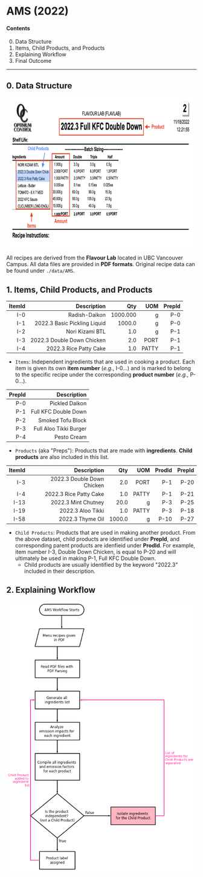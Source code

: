 # AMS (2022)

#### Contents
0. Data Structure
1. Items, Child Products, and Products
2. Explaining Workflow
3. Final Outcome

---


## 0. Data Structure
<img src="image/full_KFC_burger.png" width="800" height="400">

All recipes are derived from the **Flavour Lab** located in UBC Vancouver Campus. All data files are provided in **PDF formats**. Original recipe data can be found under `./data/AMS`. 

## 1. Items, Child Products, and Products

| ItemId        | Description       | Qty  | UOM | PrepId |
| -------------: |-------------:| -----:| -----:| -----:| 
| I-0      | Radish-Daikon | 1000.000 | g | P-0 |
| I-1      | 2022.3 Basic Pickling Liquid      |   1000.0 | g | P-0 |
| I-2 | Nori Kizami BTL      |   1.0 | g | P-1 |
| I-3 | 2022.3 Double Down Chicken      |   2.0 | PORT | P-1 |
| I-4 | 2022.3 Rice Patty Cake      |   1.0 | PATTY | P-1 |

- `Items`: Independent ingredients that are used in cooking a product. Each item is given its own **item number** (*e.g.*, I-0...) and is marked to belong to the specific recipe under the corresponding **product number** (*e.g.*, P-0...). 

| PrepId        | Description       | 
| -------------: |-------------:| 
| P-0      | Pickled Daikon | 
| P-1      | Full KFC Double Down      |  
| P-2 | Smoked Tofu Block      |   
| P-3 | Full Aloo Tikki Burger      |   
| P-4 | Pesto Cream      |   

- `Products` (aka "Preps"): Products that are made with **ingredients**. **Child products** are also included in this list. 

| ItemId        | Description       | Qty  | UOM | ProdId | PrepId |
| -------------: |-------------:| -----:| -----:| -----:| -----:| 
| I-3      | 2022.3 Double Down Chicken  | 2.0 | PORT | P-1 | P-20 |
| I-4      | 2022.3 Rice Patty Cake      |   1.0 | PATTY | P-1 | P-21 |
| I-13 | 2022.3 Mint Chutney    |   20.0 | g | P-3 | P-25 |
| I-19 | 2022.3 Aloo Tikki     |   1.0 | PATTY | P-3 | P-18 |
| I-58 | 2022.3 Thyme Oil |   1000.0 | g | P-10 | P-27 |

- `Child Products`: Products that are used in making another product. From the above dataset, child products are identified under **PrepId**, and corresponding parent products are idenfieid under **ProdId**. For example, item number I-3, Double Down Chicken, is equal to P-20 and will ultimately be used in making P-1, Full KFC Double Down.
  - Child products are usually identified by the keyword "2022.3" included in their description. 

## 2. Explaining Workflow

<img src="image/AMS_workflow.png">



